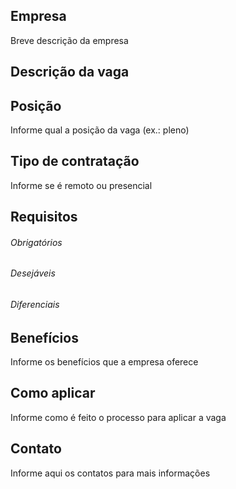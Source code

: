 <!--- Por favor, siga o fluxo abaixo --->

<!---
    Se a vaga for presencial, adicione ao início da issue o código do Estado.
    (exemplo: [SP - Morumbi] EmpresaFictícia - Desenvolvedor iOS Pleno)
 --->

## Empresa
 Breve descrição da empresa

## Descrição da vaga

## Posição
 Informe qual a posição da vaga (ex.: pleno)

## Tipo de contratação
 Informe se é remoto ou presencial 

## Requisitos

###### Obrigatórios

###### Desejáveis

###### Diferenciais

## Benefícios
Informe os benefícios que a empresa oferece

## Como aplicar
Informe como é feito o processo para aplicar a vaga

## Contato
Informe aqui os contatos para mais informações
